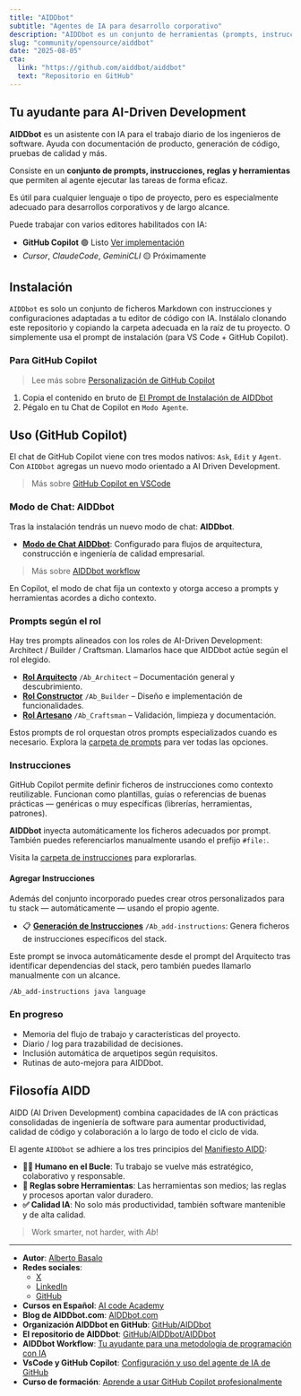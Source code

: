 ```yaml
---
title: "AIDDbot"
subtitle: "Agentes de IA para desarrollo corporativo"
description: "AIDDbot es un conjunto de herramientas (prompts, instrucciones, agentes, etc.) para que puedas usar fácilmente toda la potencia de la IA en tu día a día."
slug: "community/opensource/aiddbot"
date: "2025-08-05"
cta:
  link: "https://github.com/aiddbot/aiddbot"
  text: "Repositorio en GitHub"
---
```


## Tu ayudante para AI-Driven Development

**AIDDbot** es un asistente con IA para el trabajo diario de los ingenieros de software. Ayuda con documentación de producto, generación de código, pruebas de calidad y más.

Consiste en un **conjunto de prompts, instrucciones, reglas y herramientas** que permiten al agente ejecutar las tareas de forma eficaz.

Es útil para cualquier lenguaje o tipo de proyecto, pero es especialmente adecuado para desarrollos corporativos y de largo alcance.

Puede trabajar con varios editores habilitados con IA:

- **GitHub Copilot** 🟢 Listo [Ver implementación](https://github.com/AIDDbot/AIDDbot/tree/main/.github)
- _Cursor_, _ClaudeCode_, _GeminiCLI_ 🟡 Próximamente

## Instalación

`AIDDbot` es solo un conjunto de ficheros Markdown con instrucciones y configuraciones adaptadas a tu editor de código con IA. Instálalo clonando este repositorio y copiando la carpeta adecuada en la raíz de tu proyecto. O simplemente usa el prompt de instalación (para VS Code + GitHub Copilot).

### Para GitHub Copilot

> Lee más sobre [Personalización de GitHub Copilot](https://code.visualstudio.com/docs/copilot/copilot-customization)

1. Copia el contenido en bruto de [El Prompt de Instalación de AIDDbot](https://raw.githubusercontent.com/AIDDbot/AIDDbot/refs/heads/main/.github/prompts/Ab_install-for-copilot.prompt.md)
2. Pégalo en tu Chat de Copilot en `Modo Agente`.


## Uso (GitHub Copilot)

El chat de GitHub Copilot viene con tres modos nativos: `Ask`, `Edit` y `Agent`. Con `AIDDbot` agregas un nuevo modo orientado a AI Driven Development. 

> Más sobre [GitHub Copilot en VSCode](https://aicode.academy/blog/es/vscode-github-copilot/)

### Modo de Chat: AIDDbot

Tras la instalación tendrás un nuevo modo de chat: **AIDDbot**.

- **[Modo de Chat AIDDbot](https://github.com/AIDDbot/AIDDbot/blob/main/.github/chatmodes/AIDDbot.chatmode.md)**: Configurado para flujos de arquitectura, construcción e ingeniería de calidad empresarial.

> Más sobre [AIDDbot workflow](https://aicode.academy/blog/es/aiddbot-workflow/)

En Copilot, el modo de chat fija un contexto y otorga acceso a prompts y herramientas acordes a dicho contexto.

### Prompts según el rol

Hay tres prompts alineados con los roles de AI-Driven Development: Architect / Builder / Craftsman. Llamarlos hace que AIDDbot actúe según el rol elegido.

- **[Rol Arquitecto](https://github.com/AIDDbot/AIDDbot/tree/main/.github/prompts/Ab_Architect.prompt.md)** `/Ab_Architect` – Documentación general y descubrimiento.
- **[Rol Constructor](https://github.com/AIDDbot/AIDDbot/tree/main/.github/prompts/Ab_Builder.prompt.md)** `/Ab_Builder` – Diseño e implementación de funcionalidades.
- **[Rol Artesano](https://github.com/AIDDbot/AIDDbot/tree/main/.github/prompts/Ab_Craftsman.prompt.md)** `/Ab_Craftsman` – Validación, limpieza y documentación.

Estos prompts de rol orquestan otros prompts especializados cuando es necesario. Explora la [carpeta de prompts](https://github.com/AIDDbot/AIDDbot/tree/main/.github/prompts) para ver todas las opciones.

### Instrucciones

GitHub Copilot permite definir ficheros de instrucciones como contexto reutilizable. Funcionan como plantillas, guías o referencias de buenas prácticas — genéricas o muy específicas (librerías, herramientas, patrones).

**AIDDbot** inyecta automáticamente los ficheros adecuados por prompt. También puedes referenciarlos manualmente usando el prefijo `#file:`.

Visita la [carpeta de instrucciones](https://github.com/AIDDbot/AIDDbot/tree/main/.github/instructions) para explorarlas.

#### Agregar Instrucciones

Además del conjunto incorporado puedes crear otros personalizados para tu stack — automáticamente — usando el propio agente.

- 📋 **[Generación de Instrucciones](https://github.com/AIDDbot/AIDDbot/blob/main/.github/prompts/Ab_add-instructions.prompt.md)** `/Ab_add-instructions`: Genera ficheros de instrucciones específicos del stack.

Este prompt se invoca automáticamente desde el prompt del Arquitecto tras identificar dependencias del stack, pero también puedes llamarlo manualmente con un alcance.
  
```txt
/Ab_add-instructions java language
```

### En progreso

- Memoria del flujo de trabajo y características del proyecto.
- Diario / log para trazabilidad de decisiones.
- Inclusión automática de arquetipos según requisitos.
- Rutinas de auto-mejora para AIDDbot.

## Filosofía AIDD

AIDD (AI Driven Development) combina capacidades de IA con prácticas consolidadas de ingeniería de software para aumentar productividad, calidad de código y colaboración a lo largo de todo el ciclo de vida.

El agente `AIDDbot` se adhiere a los tres principios del [Manifiesto AIDD](https://aiddbot.com/aidd-manifesto):

- **🧑‍💻 Humano en el Bucle**: Tu trabajo se vuelve más estratégico, colaborativo y responsable.
- **🔧 Reglas sobre Herramientas**: Las herramientas son medios; las reglas y procesos aportan valor duradero.
- **✅ Calidad IA**: No solo más productividad, también software mantenible y de alta calidad.

> Work smarter, not harder, with _Ab_!

---

- **Autor**: [Alberto Basalo](https://albertobasalo.dev)
- **Redes sociales**:
  - [X](https://x.com/albertobasalo)
  - [LinkedIn](https://www.linkedin.com/in/albertobasalo/)
  - [GitHub](https://github.com/albertobasalo)
- **Cursos en Español**: [AI code Academy](https://aicode.academy)
- **Blog de AIDDbot.com**: [AIDDbot.com](https://aiddbot.com)
- **Organización AIDDbot en GitHub**: [GitHub/AIDDbot](https://github.com/AIDDbot)
- **El repositorio de AIDDbot**: [GitHub/AIDDbot/AIDDbot](https://github.com/AIDDbot/AIDDbot)
- **AIDDbot Workflow**: [Tu ayudante para una metodología de programación con IA](https://aicode.academy/blog/es/aiddbot-workflow/)
- **VsCode y GitHub Copilot**: [Configuración y uso del agente de IA de GitHub](https://aicode.academy/blog/es/vscode-github-copilot/)
- **Curso de formación**: [Aprende a usar GitHub Copilot profesionalmente](https://aicode.academy/cursos/vs-code-copilot/)